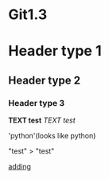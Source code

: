 # Git1.3

# Header type 1
## Header type 2
### Header type 3

**TEXT test**
*TEXT test*

'python'(looks like python)

"test" > "test"

[adding](https://cdn.britannica.com/45/5645-050-B9EC0205/head-treasure-flower-disk-flowers-inflorescence-ray.jpg)

